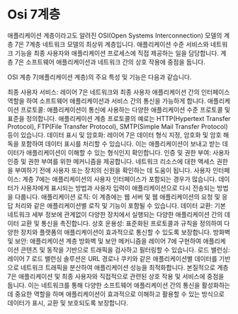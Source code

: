 Osi 7계층
===

애플리케이션 계층이라고도 알려진 OSI(Open Systems Interconnection) 모델의 계층 7은 7계층 네트워크 모델의 최상위 계층입니다. 애플리케이션 수준 서비스와 네트워크 기능을 최종 사용자와 애플리케이션 프로세스에 직접 제공하는 일을 담당합니다. 계층 7은 소프트웨어 애플리케이션과 네트워크 간의 상호 작용에 중점을 둡니다.

OSI 계층 7(애플리케이션 계층)의 주요 특성 및 기능은 다음과 같습니다.

최종 사용자 서비스: 레이어 7은 네트워크와 최종 사용자 애플리케이션 간의 인터페이스 역할을 하여 소프트웨어 애플리케이션과 서비스 간의 통신을 가능하게 합니다.
애플리케이션 프로토콜: 애플리케이션이 통신에 사용하는 다양한 애플리케이션 수준 프로토콜 및 표준을 정의합니다. 애플리케이션 계층 프로토콜의 예로는 HTTP(Hypertext Transfer Protocol), FTP(File Transfer Protocol), SMTP(Simple Mail Transfer Protocol) 등이 있습니다.
데이터 표시 및 암호화: 레이어 7은 데이터 형식 지정, 암호화 및 암호 해독을 포함하여 데이터 표시를 처리할 수 있습니다. 이는 애플리케이션이 보내고 받는 데이터가 애플리케이션이 이해할 수 있는 형식인지 확인합니다.
인증 및 권한 부여: 사용자 인증 및 권한 부여를 위한 메커니즘을 제공합니다. 네트워크 리소스에 대한 액세스 권한을 부여하기 전에 사용자 또는 장치의 신원을 확인하는 데 도움이 됩니다.
사용자 인터페이스: 계층 7에는 애플리케이션의 사용자 인터페이스가 포함되는 경우가 많습니다. 데이터가 사용자에게 표시되는 방법과 사용자 입력이 애플리케이션으로 다시 전송되는 방법을 다룹니다.
애플리케이션 로직: 이 계층에는 웹 서버 및 웹 애플리케이션의 요청 및 응답 처리와 같은 애플리케이션별 로직 및 기능이 포함될 수 있습니다.
데이터 교환: 기본 네트워크 세부 정보에 관계없이 다양한 장치에서 실행되는 다양한 애플리케이션 간의 데이터 교환 및 통신을 촉진합니다.
상호 운용성: 표준화된 프로토콜과 규칙을 정의하여 다양한 장치와 플랫폼의 애플리케이션이 효과적으로 통신할 수 있도록 보장합니다.
방화벽 및 보안: 애플리케이션 계층 방화벽 및 보안 메커니즘을 레이어 7에 구현하여 애플리케이션 콘텐츠 및 동작을 기반으로 트래픽을 검사하고 필터링할 수 있습니다.
로드 밸런싱: 레이어 7 로드 밸런싱 솔루션은 URL 경로나 쿠키와 같은 애플리케이션별 데이터를 기반으로 네트워크 트래픽을 분산하여 애플리케이션 성능을 최적화합니다.
본질적으로 계층 7은 애플리케이션 및 최종 사용자와 직접적으로 관련된 상호 작용 및 서비스에 중점을 둡니다. 이는 네트워크를 통해 다양한 소프트웨어 애플리케이션 간의 통신을 활성화하는 데 중요한 역할을 하며 애플리케이션이 효과적으로 이해하고 활용할 수 있는 방식으로 데이터가 표시, 교환 및 보호되도록 보장합니다.
